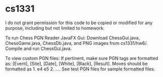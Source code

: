 # cs1331

I do not grant permission for this code to be copied or modified for any purpose, including but not limited to homework.

To run Chess PGN Reader JavaFX Gui:
Download ChessGui.java, ChessGame.java, ChessDb.java, and PNG images from cs1331/hw6/. 
Compile and run ChessGui.java.

To view custom PGN files:
If pertinent, make sure PGN tags are formatted as: [Event], [Site], [Date], [White], [Black], [Result]. Moves should be formatted as 1. e4 e5 2. .... See test PGN files for sample formatted files. 
